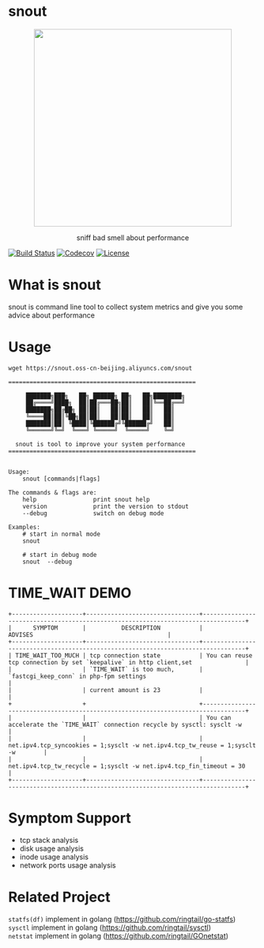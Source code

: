 # snout
<p align="center">
    <img width="400"  src="http://snout.oss-cn-beijing.aliyuncs.com/snout.png">
  <p align="center">sniff bad smell about performance</p>
</p>

[![Build Status](https://travis-ci.org/ringtail/snout.svg?branch=master)](https://travis-ci.org/ringtail/snout)
[![Codecov](https://codecov.io/gh/ringtail/snout/branch/master/graph/badge.svg)](https://codecov.io/gh/ringtail/snout)
[![License](https://img.shields.io/badge/license-Apache%202-4EB1BA.svg)](https://www.apache.org/licenses/LICENSE-2.0.html)

# What is snout

snout is command line tool to collect system metrics and give you some advice about performance

# Usage

```
wget https://snout.oss-cn-beijing.aliyuncs.com/snout

=====================================================

     ███████╗███╗   ██╗ ██████╗ ██╗   ██╗████████╗
     ██╔════╝████╗  ██║██╔═══██╗██║   ██║╚══██╔══╝
     ███████╗██╔██╗ ██║██║   ██║██║   ██║   ██║
     ╚════██║██║╚██╗██║██║   ██║██║   ██║   ██║
     ███████║██║ ╚████║╚██████╔╝╚██████╔╝   ██║
     ╚══════╝╚═╝  ╚═══╝ ╚═════╝  ╚═════╝    ╚═╝

  snout is tool to improve your system performance
=====================================================


Usage:
	snout [commands|flags]

The commands & flags are:
	help 				print snout help
	version 			print the version to stdout
	--debug 			switch on debug mode

Examples:
	# start in normal mode
	snout

	# start in debug mode
	snout  --debug
```
# TIME_WAIT DEMO
```
+--------------------+--------------------------------+----------------------------------------------------------------------------------+
|      SYMPTOM       |          DESCRIPTION           |                                     ADVISES                                      |
+--------------------+--------------------------------+----------------------------------------------------------------------------------+
| TIME_WAIT_TOO_MUCH | tcp connection state           | You can reuse tcp connection by set `keepalive` in http client,set               |
|                    | `TIME_WAIT` is too much,       | `fastcgi_keep_conn` in php-fpm settings                                          |
|                    | current amount is 23           |                                                                                  |
+                    +                                +----------------------------------------------------------------------------------+
|                    |                                | You can accelerate the `TIME_WAIT` connection recycle by sysctl: sysclt -w       |
|                    |                                | net.ipv4.tcp_syncookies = 1;sysclt -w net.ipv4.tcp_tw_reuse = 1;sysclt -w        |
|                    |                                | net.ipv4.tcp_tw_recycle = 1;sysclt -w net.ipv4.tcp_fin_timeout = 30              |
+--------------------+--------------------------------+----------------------------------------------------------------------------------+
```

# Symptom Support
* tcp stack analysis
* disk usage analysis
* inode usage analysis
* network ports usage analysis

# Related Project
`statfs(df)` implement in golang  (<a href="https://github.com/ringtail/go-statfs">https://github.com/ringtail/go-statfs</a>)    
`sysctl` implement in golang  (<a href="https://github.com/ringtail/sysctl">https://github.com/ringtail/sysctl</a>)    
`netstat` implement in golang  (<a href="https://github.com/ringtail/GOnetstat">https://github.com/ringtail/GOnetstat</a>)    
